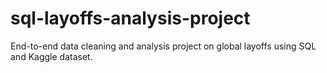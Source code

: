 # sql-layoffs-analysis-project
End-to-end data cleaning and analysis project on global layoffs using SQL and Kaggle dataset.

